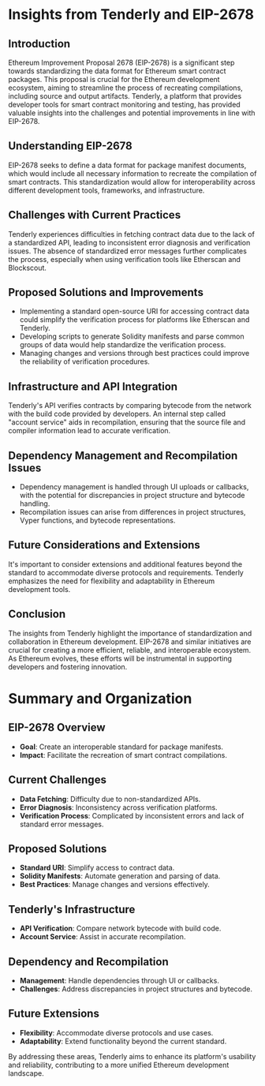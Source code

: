 # Insights from Tenderly and EIP-2678

## Introduction
Ethereum Improvement Proposal 2678 (EIP-2678) is a significant step towards standardizing the data format for Ethereum smart contract packages. This proposal is crucial for the Ethereum development ecosystem, aiming to streamline the process of recreating compilations, including source and output artifacts. Tenderly, a platform that provides developer tools for smart contract monitoring and testing, has provided valuable insights into the challenges and potential improvements in line with EIP-2678.

## Understanding EIP-2678
EIP-2678 seeks to define a data format for package manifest documents, which would include all necessary information to recreate the compilation of smart contracts. This standardization would allow for interoperability across different development tools, frameworks, and infrastructure.

## Challenges with Current Practices
Tenderly experiences difficulties in fetching contract data due to the lack of a standardized API, leading to inconsistent error diagnosis and verification issues. The absence of standardized error messages further complicates the process, especially when using verification tools like Etherscan and Blockscout.

## Proposed Solutions and Improvements
- Implementing a standard open-source URI for accessing contract data could simplify the verification process for platforms like Etherscan and Tenderly.
- Developing scripts to generate Solidity manifests and parse common groups of data would help standardize the verification process.
- Managing changes and versions through best practices could improve the reliability of verification procedures.

## Infrastructure and API Integration
Tenderly's API verifies contracts by comparing bytecode from the network with the build code provided by developers. An internal step called "account service" aids in recompilation, ensuring that the source file and compiler information lead to accurate verification.

## Dependency Management and Recompilation Issues
- Dependency management is handled through UI uploads or callbacks, with the potential for discrepancies in project structure and bytecode handling.
- Recompilation issues can arise from differences in project structures, Vyper functions, and bytecode representations.

## Future Considerations and Extensions
It's important to consider extensions and additional features beyond the standard to accommodate diverse protocols and requirements. Tenderly emphasizes the need for flexibility and adaptability in Ethereum development tools.

## Conclusion
The insights from Tenderly highlight the importance of standardization and collaboration in Ethereum development. EIP-2678 and similar initiatives are crucial for creating a more efficient, reliable, and interoperable ecosystem. As Ethereum evolves, these efforts will be instrumental in supporting developers and fostering innovation.

# Summary and Organization

## EIP-2678 Overview
- **Goal**: Create an interoperable standard for package manifests.
- **Impact**: Facilitate the recreation of smart contract compilations.

## Current Challenges
- **Data Fetching**: Difficulty due to non-standardized APIs.
- **Error Diagnosis**: Inconsistency across verification platforms.
- **Verification Process**: Complicated by inconsistent errors and lack of standard error messages.

## Proposed Solutions
- **Standard URI**: Simplify access to contract data.
- **Solidity Manifests**: Automate generation and parsing of data.
- **Best Practices**: Manage changes and versions effectively.

## Tenderly's Infrastructure
- **API Verification**: Compare network bytecode with build code.
- **Account Service**: Assist in accurate recompilation.

## Dependency and Recompilation
- **Management**: Handle dependencies through UI or callbacks.
- **Challenges**: Address discrepancies in project structures and bytecode.

## Future Extensions
- **Flexibility**: Accommodate diverse protocols and use cases.
- **Adaptability**: Extend functionality beyond the current standard.

By addressing these areas, Tenderly aims to enhance its platform's usability and reliability, contributing to a more unified Ethereum development landscape.